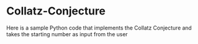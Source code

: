 # Collatz-Conjecture

Here is a sample Python code that implements the Collatz Conjecture and takes the starting number as input from the user
